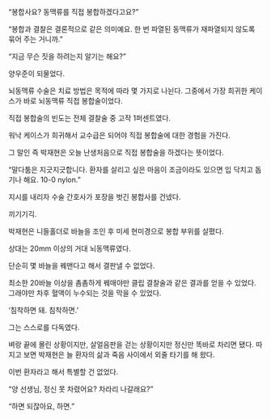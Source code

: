 “봉합사요? 동맥류를 직접 봉합하겠다고요?”

“봉합과 결찰은 결론적으로 같은 의미예요. 한 번 파열된 동맥류가 재파열되지 않도록 묶어 주는 거니까.”

“지금 무슨 짓을 하려는지 알기는 해요?”

양우준이 되물었다.

뇌동맥류 수술은 치료 방법은 목적에 따라 몇 가지로 나뉜다. 그중에서 가장 희귀한 케이스가 바로 뇌동맥류 직접 봉합술이었다.

직접 봉합술의 빈도는 전체 결찰술 중 고작 1퍼센트였다.

워낙 케이스가 희귀해서 교수급은 되어야 직접 봉합술에 대한 경험을 가진다.

그 말인 즉 박재현은 오늘 난생처음으로 직접 봉합술을 하겠다는 뜻이었다.

“말다툼은 지긋지긋합니다. 환자를 살리고 싶은 마음이 조금이라도 있으면 입 닥치고 돕기나 해요. 10-0 nylon.”

지시를 내리자 수술 간호사가 포장을 벗긴 봉합사를 건넸다.

끼기기긱.

박재현은 니들홀더로 바늘을 조인 후 미세 현미경으로 봉합 부위를 살폈다.

상대는 20mm 이상의 거대 뇌동맥류였다.

단순히 몇 바늘을 꿰맨다고 해서 결판낼 수 없었다.

최소한 20바늘 이상을 촘촘하게 꿰매야만 클립 결찰술과 같은 결과를 얻을 수 있었다. 그래야만 차후 혈액이 누수되는 것을 막을 수 있었다.

‘침착하면 돼. 침착하면.’

그는 스스로를 다독였다.

벼랑 끝에 몰린 상황이지만, 살얼음판을 걷는 상황이지만 정신만 똑바로 차리면 됐다. 따지고 보면 박재현은 늘 환자의 삶과 죽음 사이에서 외줄 타기를 해 왔다.

이번 환자라고 해서 특별할 건 없었다.

“양 선생님, 정신 못 차렸어요? 차라리 나갈래요?”

“하면 되잖아요, 하면.”